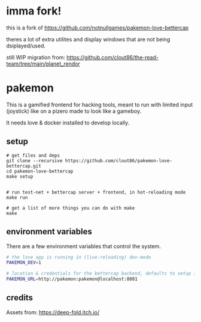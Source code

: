 # imma fork!
this is a fork of https://github.com/notnullgames/pakemon-love-bettercap 

theres a lot of extra utilites and display windows that are not being dsiplayed/used. 

still WIP migration from:  https://github.com/clout86/the-read-team/tree/main/planet_rendor


# pakemon

This is a gamified frontend for hacking tools, meant to run with limited input (joystick) like on a pizero made to look like a gameboy.

It needs love & docker installed to develop locally.

## setup

```
# get files and deps
git clone --recursive https://github.com/clout86/pakemon-love-bettercap.git
cd pakemon-love-bettercap
make setup


# run test-net + bettercap server + frontend, in hot-reloading mode
make run

# get a list of more things you can do with make
make
```

## environment variables

There are a few environment variables that control the system.

```sh
# the love app is running in (live-reloading) dev-mode
PAKEMON_DEV=1

# location & credentials for the bettercap backend, defaults to setup in docker-compose
PAKEMON_URL=http://pakemon:pakemon@localhost:8081
```

## credits
Assets from: https://deep-fold.itch.io/
